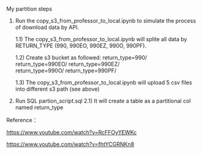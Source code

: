 My partition steps

1) Run the copy_s3_from_professor_to_local.ipynb to simulate the process of download data by API. 

    1.1) The copy_s3_from_professor_to_local.ipynb will splite all data by RETURN_TYPE (990, 990EO, 990EZ, 990O, 990PF).

    1.2) Create s3 bucket as followed:
          return_type=990/	
          return_type=990EO/
          return_type=990EZ/	
          return_type=990O/
          return_type=990PF/
          
    1.3) The copy_s3_from_professor_to_local.ipynb will upload 5 csv files into different s3 path (see above)

2) Run SQL partion_script.sql
    2.1) It will create a table as a partitional col named return_type


Reference：

https://www.youtube.com/watch?v=RcFFOyYEWKc

https://www.youtube.com/watch?v=fhtYCGRNKn8
